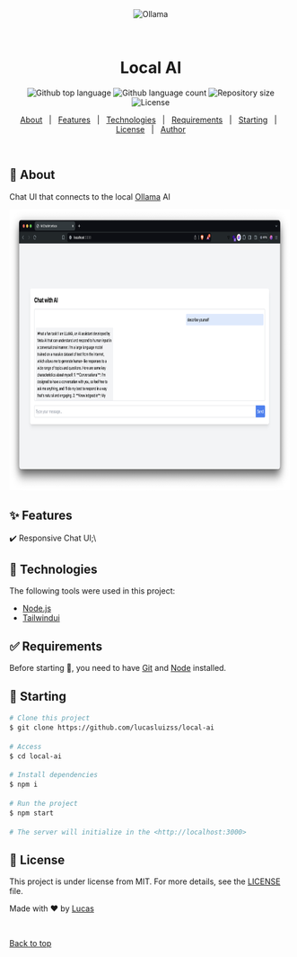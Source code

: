 <div align="center" id="top"> 
  <img src="./.github/app.gif" alt="Ollama" />

&#xa0;

  <!-- <a href="https://ollama.netlify.app">Demo</a> -->
</div>

<h1 align="center">Local AI</h1>

<p align="center">
  <img alt="Github top language" src="https://img.shields.io/github/languages/top/lucasluizss/ollama?color=56BEB8">

  <img alt="Github language count" src="https://img.shields.io/github/languages/count/lucasluizss/ollama?color=56BEB8">

  <img alt="Repository size" src="https://img.shields.io/github/repo-size/lucasluizss/ollama?color=56BEB8">

  <img alt="License" src="https://img.shields.io/github/license/lucasluizss/ollama?color=56BEB8">

  <!-- <img alt="Github issues" src="https://img.shields.io/github/issues/lucasluizss/ollama?color=56BEB8" /> -->

  <!-- <img alt="Github forks" src="https://img.shields.io/github/forks/lucasluizss/ollama?color=56BEB8" /> -->

  <!-- <img alt="Github stars" src="https://img.shields.io/github/stars/lucasluizss/ollama?color=56BEB8" /> -->
</p>

<!-- Status -->

<!-- <h4 align="center">
	🚧  Ollama 🚀 Under construction...  🚧
</h4>

<hr> -->

<p align="center">
  <a href="#dart-about">About</a> &#xa0; | &#xa0; 
  <a href="#sparkles-features">Features</a> &#xa0; | &#xa0;
  <a href="#rocket-technologies">Technologies</a> &#xa0; | &#xa0;
  <a href="#white_check_mark-requirements">Requirements</a> &#xa0; | &#xa0;
  <a href="#checkered_flag-starting">Starting</a> &#xa0; | &#xa0;
  <a href="#memo-license">License</a> &#xa0; | &#xa0;
  <a href="https://github.com/lucasluizss" target="_blank">Author</a>
</p>

<br>

## :dart: About

Chat UI that connects to the local [Ollama](https://ollama.com/) AI

<img src="public/screenshot.png" width="500" height="500" alt="screenshot" />

## :sparkles: Features

:heavy_check_mark: Responsive Chat UI;\

## :rocket: Technologies

The following tools were used in this project:

- [Node.js](https://nodejs.org/en/)
- [Tailwindui](https://tailwindui.com/)

## :white_check_mark: Requirements

Before starting :checkered_flag:, you need to have [Git](https://git-scm.com) and [Node](https://nodejs.org/en/) installed.

## :checkered_flag: Starting

```bash
# Clone this project
$ git clone https://github.com/lucasluizss/local-ai

# Access
$ cd local-ai

# Install dependencies
$ npm i

# Run the project
$ npm start

# The server will initialize in the <http://localhost:3000>
```

## :memo: License

This project is under license from MIT. For more details, see the [LICENSE](LICENSE.md) file.

Made with :heart: by <a href="https://github.com/lucasluizss" target="_blank">Lucas</a>

&#xa0;

<a href="#top">Back to top</a>
